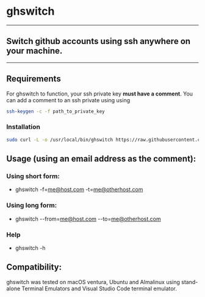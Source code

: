 # ghswitch

---

## Switch github accounts using **ssh** anywhere on your machine.

---

## Requirements

For ghswitch to function, your ssh private key **must have a comment**.
You can add a comment to an ssh private using using

```sh
ssh-keygen -c -f path_to_private_key
```

### Installation

```sh
sudo curl -L -o /usr/local/bin/ghswitch https://raw.githubusercontent.com/sageil/ghswitch/main/ghswitch && sudo chmod +x /usr/local/bin/ghswitch
```

## Usage (using an email address as the comment):

### Using short form:

- ghswitch -f=me@host.com -t=me@otherhost.com

### Using long form:

- ghswitch --from=me@host.com --to=me@otherhost.com

### Help

- ghswitch -h

## Compatibility:

ghswitch was tested on macOS ventura, Ubuntu and Almalinux using stand-alone Terminal Emulators and Visual Studio Code terminal emulator.
